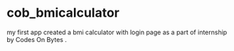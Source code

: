 # cob_bmicalculator
my first app created a bmi calculator with login page as a part of internship by Codes On Bytes .
